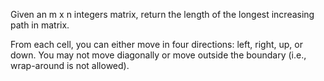 Given an m x n integers matrix, return the length of the longest increasing path 
in matrix.

From each cell, you can either move in four directions: left, right, up, or down. 
You may not move diagonally or move outside the boundary
(i.e., wrap-around is not allowed).